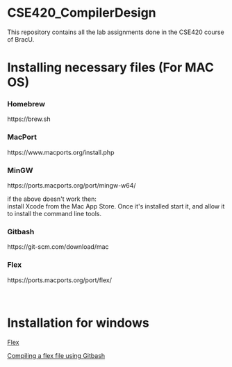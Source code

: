 # CSE420_CompilerDesign
This repository contains all the lab assignments done in the CSE420 course of BracU. <br>

# Installing necessary files (For MAC OS)

<h3>Homebrew</h3>
https://brew.sh <br>

<h3>MacPort</h3>
https://www.macports.org/install.php <br>

<h3>MinGW</h3>
https://ports.macports.org/port/mingw-w64/ <br>

if the above doesn't work then: <br>
install Xcode from the Mac App Store. Once it's installed start it, and allow it to install the command line tools. <br>

<h3>Gitbash</h3>
https://git-scm.com/download/mac <br>

<h3>Flex</h3>
https://ports.macports.org/port/flex/ <br>

<br>

<br/>

# Installation for windows
[Flex](https://www.youtube.com/watch?v=fH6OvP6oeBE) <br>

[Compiling a flex file using Gitbash](https://youtu.be/mtXTSI4rlkc?si=jPIqYIzGtxmWBjtU) <br>
   

